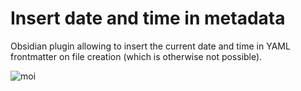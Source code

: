  # Insert date and time in metadata
 Obsidian plugin allowing to insert the current date and time in YAML frontmatter on file creation (which is otherwise not possible). 

![moi](https://user-images.githubusercontent.com/105465034/168185897-17e87af8-9d33-4fc9-8164-04de5e1a8883.gif)
